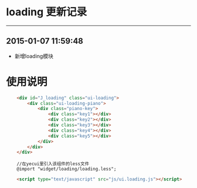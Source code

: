 # loading 更新记录
---

## 2015-01-07 11:59:48

- 新增loading模块


# 使用说明

```html
	<div id="J_loading" class="ui-loading">
		<div class="ui-loading-piano">
			<div class="piano-key">
				<div class="key1"></div>
				<div class="key2"></div>
				<div class="key3"></div>
				<div class="key4"></div>
				<div class="key5"></div>
			</div>
		</div>
	</div>
```

```less
	//在yecui里引入该组件的less文件
	@import "widget/loading/loading.less";
```

```html
	<script type="text/javascript" src="js/ui.loading.js"></script>
```